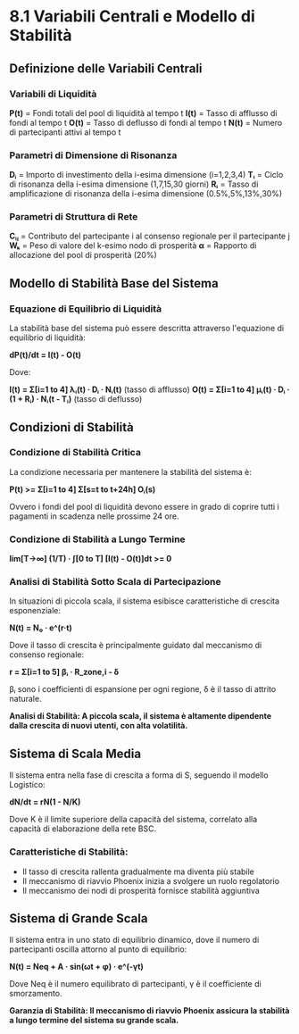 # 8.1 Variabili Centrali e Modello di Stabilità

## Definizione delle Variabili Centrali

### Variabili di Liquidità
**P(t)** = Fondi totali del pool di liquidità al tempo t
**I(t)** = Tasso di afflusso di fondi al tempo t
**O(t)** = Tasso di deflusso di fondi al tempo t
**N(t)** = Numero di partecipanti attivi al tempo t

### Parametri di Dimensione di Risonanza
**Dᵢ** = Importo di investimento della i-esima dimensione (i=1,2,3,4)
**Tᵢ** = Ciclo di risonanza della i-esima dimensione (1,7,15,30 giorni)
**Rᵢ** = Tasso di amplificazione di risonanza della i-esima dimensione (0.5%,5%,13%,30%)

### Parametri di Struttura di Rete
**Cᵢⱼ** = Contributo del partecipante i al consenso regionale per il partecipante j
**Wₖ** = Peso di valore del k-esimo nodo di prosperità
**α** = Rapporto di allocazione del pool di prosperità (20%)

## Modello di Stabilità Base del Sistema

### Equazione di Equilibrio di Liquidità

La stabilità base del sistema può essere descritta attraverso l'equazione di equilibrio di liquidità:

**dP(t)/dt = I(t) - O(t)**

Dove:

**I(t) = Σ[i=1 to 4] λᵢ(t) · Dᵢ · Nᵢ(t)** (tasso di afflusso)
**O(t) = Σ[i=1 to 4] μᵢ(t) · Dᵢ · (1 + Rᵢ) · Nᵢ(t - Tᵢ)** (tasso di deflusso)

## Condizioni di Stabilità

### Condizione di Stabilità Critica
La condizione necessaria per mantenere la stabilità del sistema è:

**P(t) >= Σ[i=1 to 4] Σ[s=t to t+24h] Oᵢ(s)**

Ovvero i fondi del pool di liquidità devono essere in grado di coprire tutti i pagamenti in scadenza nelle prossime 24 ore.

### Condizione di Stabilità a Lungo Termine

**lim[T->∞] (1/T) · ∫[0 to T] [I(t) - O(t)]dt >= 0**

### Analisi di Stabilità Sotto Scala di Partecipazione

In situazioni di piccola scala, il sistema esibisce caratteristiche di crescita esponenziale:

**N(t) = N₀ · e^(r·t)**

Dove il tasso di crescita è principalmente guidato dal meccanismo di consenso regionale:

**r = Σ[i=1 to 5] βᵢ · R_zone,i - δ**

βᵢ sono i coefficienti di espansione per ogni regione, δ è il tasso di attrito naturale.

**Analisi di Stabilità: A piccola scala, il sistema è altamente dipendente dalla crescita di nuovi utenti, con alta volatilità.**

## Sistema di Scala Media

Il sistema entra nella fase di crescita a forma di S, seguendo il modello Logistico:

**dN/dt = rN(1 - N/K)**

Dove K è il limite superiore della capacità del sistema, correlato alla capacità di elaborazione della rete BSC.

### Caratteristiche di Stabilità:
- Il tasso di crescita rallenta gradualmente ma diventa più stabile
- Il meccanismo di riavvio Phoenix inizia a svolgere un ruolo regolatorio
- Il meccanismo dei nodi di prosperità fornisce stabilità aggiuntiva

## Sistema di Grande Scala

Il sistema entra in uno stato di equilibrio dinamico, dove il numero di partecipanti oscilla attorno al punto di equilibrio:

**N(t) = Neq + A · sin(ωt + φ) · e^(-γt)**

Dove Neq è il numero equilibrato di partecipanti, γ è il coefficiente di smorzamento.

**Garanzia di Stabilità: Il meccanismo di riavvio Phoenix assicura la stabilità a lungo termine del sistema su grande scala.**